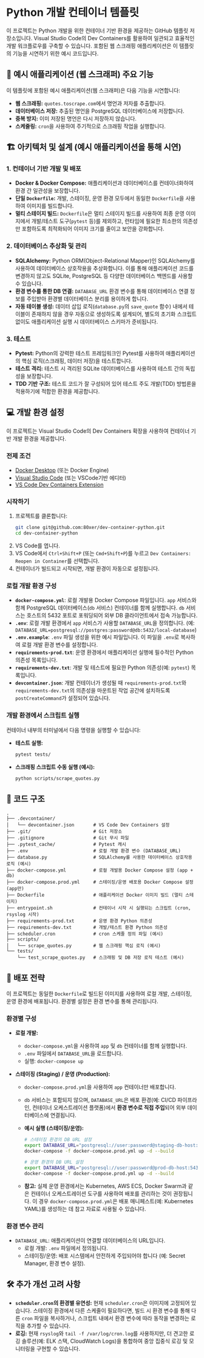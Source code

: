 # Python 개발 컨테이너 템플릿

이 프로젝트는 Python 개발을 위한 컨테이너 기반 환경을 제공하는 GitHub 템플릿 저장소입니다. Visual Studio Code의 Dev Containers를 활용하여 일관되고 효율적인 개발 워크플로우를 구축할 수 있습니다. 포함된 웹 스크래핑 애플리케이션은 이 템플릿의 기능을 시연하기 위한 예시 코드입니다.

## 🚀 예시 애플리케이션 (웹 스크래퍼) 주요 기능

이 템플릿에 포함된 예시 애플리케이션(웹 스크래퍼)은 다음 기능을 시연합니다:

- **웹 스크래핑:** `quotes.toscrape.com`에서 명언과 저자를 추출합니다.
- **데이터베이스 저장:** 추출된 명언을 PostgreSQL 데이터베이스에 저장합니다.
- **중복 방지:** 이미 저장된 명언은 다시 저장하지 않습니다.
- **스케줄링:** `cron`을 사용하여 주기적으로 스크래핑 작업을 실행합니다.

## 🏗️ 아키텍처 및 설계 (예시 애플리케이션을 통해 시연)

### 1. 컨테이너 기반 개발 및 배포

- **Docker & Docker Compose:** 애플리케이션과 데이터베이스를 컨테이너화하여 환경 간 일관성을 보장합니다.
- **단일 `Dockerfile`:** 개발, 스테이징, 운영 환경 모두에서 동일한 `Dockerfile`을 사용하여 이미지를 빌드합니다.
- **멀티 스테이지 빌드:** `Dockerfile`은 멀티 스테이지 빌드를 사용하여 최종 운영 이미지에서 개발/테스트 도구(`pytest` 등)를 제외하고, 런타임에 필요한 최소한의 의존성만 포함하도록 최적화되어 이미지 크기를 줄이고 보안을 강화합니다.

### 2. 데이터베이스 추상화 및 관리

- **SQLAlchemy:** Python ORM(Object-Relational Mapper)인 SQLAlchemy를 사용하여 데이터베이스 상호작용을 추상화합니다. 이를 통해 애플리케이션 코드를 변경하지 않고도 SQLite, PostgreSQL 등 다양한 데이터베이스 백엔드를 사용할 수 있습니다.
- **환경 변수를 통한 DB 연결:** `DATABASE_URL` 환경 변수를 통해 데이터베이스 연결 정보를 주입받아 환경별 데이터베이스 분리를 용이하게 합니다.
- **자동 테이블 생성:** 데이터 삽입 로직(`database.py`의 `save_quote` 함수) 내에서 테이블이 존재하지 않을 경우 자동으로 생성하도록 설계되어, 별도의 초기화 스크립트 없이도 애플리케이션 실행 시 데이터베이스 스키마가 준비됩니다.

### 3. 테스트

- **Pytest:** Python의 강력한 테스트 프레임워크인 Pytest를 사용하여 애플리케이션의 핵심 로직(스크래핑, 데이터 저장)을 테스트합니다.
- **테스트 격리:** 테스트 시 격리된 SQLite 데이터베이스를 사용하여 테스트 간의 독립성을 보장합니다.
- **TDD 기반 구조:** 테스트 코드가 잘 구성되어 있어 테스트 주도 개발(TDD) 방법론을 적용하기에 적합한 환경을 제공합니다.

## 💻 개발 환경 설정

이 프로젝트는 Visual Studio Code의 Dev Containers 확장을 사용하여 컨테이너 기반 개발 환경을 제공합니다.

### 전제 조건

- [Docker Desktop](https://www.docker.com/products/docker-desktop) (또는 Docker Engine)
- [Visual Studio Code](https://code.visualstudio.com/) (또는 VSCode기반 에디터)
- [VS Code Dev Containers Extension](https://marketplace.visualstudio.com/items?itemName=ms-vscode-remote.remote-containers)

### 시작하기

1.  프로젝트를 클론합니다:
    ```bash
    git clone git@github.com:80xer/dev-container-python.git
    cd dev-container-python
    ```
2.  VS Code를 엽니다.
3.  VS Code에서 `Ctrl+Shift+P` (또는 `Cmd+Shift+P`)를 누르고 `Dev Containers: Reopen in Container`를 선택합니다.
4.  컨테이너가 빌드되고 시작되면, 개발 환경이 자동으로 설정됩니다.

### 로컬 개발 환경 구성

- **`docker-compose.yml`**: 로컬 개발용 Docker Compose 파일입니다. `app` 서비스와 함께 PostgreSQL 데이터베이스(`db` 서비스) 컨테이너를 함께 실행합니다. `db` 서비스는 호스트의 5432 포트로 포워딩되어 외부 DB 클라이언트에서 접속 가능합니다.
- **`.env`**: 로컬 개발 환경에서 `app` 서비스가 사용할 `DATABASE_URL`을 정의합니다. (예: `DATABASE_URL=postgresql://postgres:password@db:5432/local-database`)
- **`.env.example`**: `.env` 파일 생성을 위한 예시 파일입니다. 이 파일을 `.env`로 복사하여 로컬 개발 환경 변수를 설정합니다.
- **`requirements-prod.txt`**: 운영 환경에서 애플리케이션 실행에 필수적인 Python 의존성 목록입니다.
- **`requirements-dev.txt`**: 개발 및 테스트에 필요한 Python 의존성(예: `pytest`) 목록입니다.
- **`devcontainer.json`**: 개발 컨테이너가 생성될 때 `requirements-prod.txt`와 `requirements-dev.txt`의 의존성을 마운트된 작업 공간에 설치하도록 `postCreateCommand`가 설정되어 있습니다.

### 개발 환경에서 스크립트 실행

컨테이너 내부의 터미널에서 다음 명령을 실행할 수 있습니다:

- **테스트 실행:**
  ```bash
  pytest tests/
  ```
- **스크래핑 스크립트 수동 실행 (예시):**
  ```bash
  python scripts/scrape_quotes.py
  ```

## 📂 코드 구조

```
.
├── .devcontainer/
│   └── devcontainer.json       # VS Code Dev Containers 설정
├── .git/                       # Git 저장소
├── .gitignore                  # Git 무시 파일
├── .pytest_cache/              # Pytest 캐시
├── .env                        # 로컬 개발 환경 변수 (DATABASE_URL)
├── database.py                 # SQLAlchemy를 사용한 데이터베이스 상호작용 로직 (예시)
├── docker-compose.yml          # 로컬 개발용 Docker Compose 설정 (app + db)
├── docker-compose.prod.yml     # 스테이징/운영 배포용 Docker Compose 설정 (app만)
├── Dockerfile                  # 애플리케이션 Docker 이미지 빌드 (멀티 스테이지)
├── entrypoint.sh               # 컨테이너 시작 시 실행되는 스크립트 (cron, rsyslog 시작)
├── requirements-prod.txt       # 운영 환경 Python 의존성
├── requirements-dev.txt        # 개발/테스트 환경 Python 의존성
├── scheduler.cron              # cron 스케줄 정의 파일 (예시)
├── scripts/
│   └── scrape_quotes.py        # 웹 스크래핑 핵심 로직 (예시)
└── tests/
    └── test_scrape_quotes.py   # 스크래핑 및 DB 저장 로직 테스트 (예시)
```

## 🚀 배포 전략

이 프로젝트는 동일한 `Dockerfile`로 빌드된 이미지를 사용하여 로컬 개발, 스테이징, 운영 환경에 배포됩니다. 환경별 설정은 환경 변수를 통해 관리됩니다.

### 환경별 구성

- **로컬 개발:**

  - `docker-compose.yml`을 사용하여 `app` 및 `db` 컨테이너를 함께 실행합니다.
  - `.env` 파일에서 `DATABASE_URL`을 로드합니다.
  - 실행: `docker-compose up`

- **스테이징 (Staging) / 운영 (Production):**

  - `docker-compose.prod.yml`을 사용하여 `app` 컨테이너만 배포합니다.
  - `db` 서비스는 포함되지 않으며, `DATABASE_URL`은 배포 환경(예: CI/CD 파이프라인, 컨테이너 오케스트레이션 플랫폼)에서 **환경 변수로 직접 주입**되어 외부 데이터베이스에 연결됩니다.
  - **예시 실행 (스테이징/운영):**

    ```bash
    # 스테이징 환경의 DB URL 설정
    export DATABASE_URL="postgresql://user:password@staging-db-host:5432/staging_db"
    docker-compose -f docker-compose.prod.yml up -d --build

    # 운영 환경의 DB URL 설정
    export DATABASE_URL="postgresql://user:password@prod-db-host:5432/prod_db"
    docker-compose -f docker-compose.prod.yml up -d --build
    ```

  - **참고:** 실제 운영 환경에서는 Kubernetes, AWS ECS, Docker Swarm과 같은 컨테이너 오케스트레이션 도구를 사용하여 배포를 관리하는 것이 권장됩니다. 이 경우 `docker-compose.prod.yml`은 배포 매니페스트(예: Kubernetes YAML)를 생성하는 데 참고 자료로 사용될 수 있습니다.

### 환경 변수 관리

- `DATABASE_URL`: 애플리케이션이 연결할 데이터베이스의 URL입니다.
  - 로컬 개발: `.env` 파일에서 정의됩니다.
  - 스테이징/운영: 배포 시스템에서 안전하게 주입되어야 합니다 (예: Secret Manager, 환경 변수 설정).

## 🛠️ 추가 개선 고려 사항

- **`scheduler.cron`의 환경별 유연성:** 현재 `scheduler.cron`은 이미지에 고정되어 있습니다. 스테이징 환경에서 다른 스케줄이 필요하다면, 빌드 시 환경 변수를 통해 다른 `cron` 파일을 복사하거나, 스크립트 내에서 환경 변수에 따라 동작을 변경하는 로직을 추가할 수 있습니다.
- **로깅:** 현재 `rsyslog`와 `tail -f /var/log/cron.log`를 사용하지만, 더 견고한 로깅 솔루션(예: ELK 스택, CloudWatch Logs)을 통합하여 중앙 집중식 로깅 및 모니터링을 구현할 수 있습니다.
